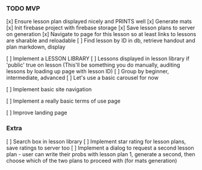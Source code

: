 ### TODO MVP

[x] Ensure lesson plan displayed nicely and PRINTS well
[x] Generate mats
[x] Init firebase project with firebase storage
    [x] Save lesson plans to server on generation
    [x] Navigate to page for this lesson so at least links to lessons are sharable and reloadable
        [ ] Find lesson by ID in db, retrieve handout and plan markdown, display

[ ] Implement a LESSON LIBRARY
    [ ] Lessons displayed in lesson library if 'public' true on lesson (This'll be something you do manually, auditing lessons by loading up page with lesson ID)
    [ ] Group by beginner, intermediate, advanced
    [ ] Let's use a basic carousel for now

[ ] Implement basic site navigation

[ ] Implement a really basic terms of use page

[ ] Improve landing page

### Extra
[ ] Search box in lesson library
[ ] Implement star rating for lesson plans, save ratings to server too
[ ] Implement a dialog to request a second lesson plan - user can write their probs with lesson plan 1, generate a second, then choose which of the two plans to proceed with (for mats generation)